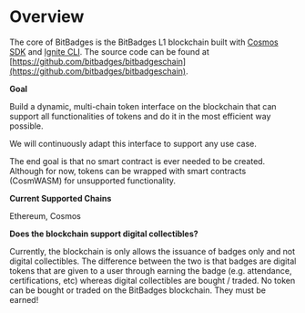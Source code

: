 # Overview

The core of BitBadges is the BitBadges L1 blockchain built with [Cosmos SDK](https://docs.cosmos.network/main) and [Ignite CLI](https://docs.ignite.com/). The source code can be found at [https://github.com/bitbadges/bitbadgeschain](https://github.com/bitbadges/bitbadgeschain).

**Goal**

Build a dynamic, multi-chain token interface on the blockchain that can support all functionalities of tokens and do it in the most efficient way possible.&#x20;

We will continuously adapt this interface to support any use case.

The end goal is that no smart contract is ever needed to be created. Although for now, tokens can be wrapped with smart contracts (CosmWASM) for unsupported functionality.

**Current Supported Chains**

Ethereum, Cosmos

**Does the blockchain support digital collectibles?**&#x20;

Currently, the blockchain is only allows the issuance of badges only and not digital collectibles. The difference between the two is that badges are digital tokens that are given to a user through earning the badge (e.g. attendance, certifications, etc) whereas digital collectibles are bought / traded. No token can be bought or traded on the BitBadges blockchain. They must be earned!

